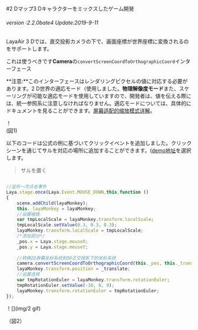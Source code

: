 #2 Dマップ3 Dキャラクターをミックスしたゲーム開発

###### *version :2.2.0bate4   Update:2019-9-11*

LayaAir 3 Dでは、直交投影カメラの下で、画面座標が世界座標に変換されるのをサポートします。

これは使うべきです**Camera**の`convertScreenCoordToOrthographicCoord`インターフェース

**注意:**このインターフェースはレンダリングピクセルの値に対応する必要があります。2 D世界の適応モード（使用しました。**物理解像度モード**また、スケーリングが可能な適応モードを使用していますので、開発者は、値を伝える際には、統一参照系に注意しなければなりません。適応モードについては、具体的にドキュメントを見ることができます。[屏幕适配的缩放模式详解](https://ldc2.layabox.com/doc/?nav=zh-as-1-8-3)。

！[](img/1.png)<br/>(図1)

以下のコードは公式の例に基づいてクリックイベントを追加しました。クリックシーンを通じてサルを対応の場所に追加することができます。([demo地址](https://layaair2.ldc2.layabox.com/demo2/?language=ch&category=3d&group=Advance&name=Scene2DPlayer3D)を選択します。

>サルを置く


```typescript

//监听一次点击事件
Laya.stage.once(Laya.Event.MOUSE_DOWN,this,function () 
{
    scene.addChild(layaMonkey);
    this._layaMonkey = layaMonkey;
    //设置缩放
    var tmpLocalScale = layaMonkey.transform.localScale;
    tmpLocalScale.setValue(0.3, 0.3, 0.3);
    layaMonkey.transform.localScale = tmpLocalScale;
    /*添加部分*/
    _pos.x = Laya.stage.mouseX;
    _pos.y = Laya.stage.mouseY;
    
    //转换2D屏幕坐标系统到3D正交投影下的坐标系统
    camera.convertScreenCoordToOrthographicCoord(this._pos, this._translate);
    layaMonkey.transform.position = _translate;
    //设置选择
    var tmpRotationEuler = layaMonkey.transform.rotationEuler;
    tmpRotationEuler.setValue(-30, 0, 0);
    layaMonkey.transform.rotationEuler = tmpRotationEuler;
});
```


！[](img/2 gif)<br/>

（図2）

